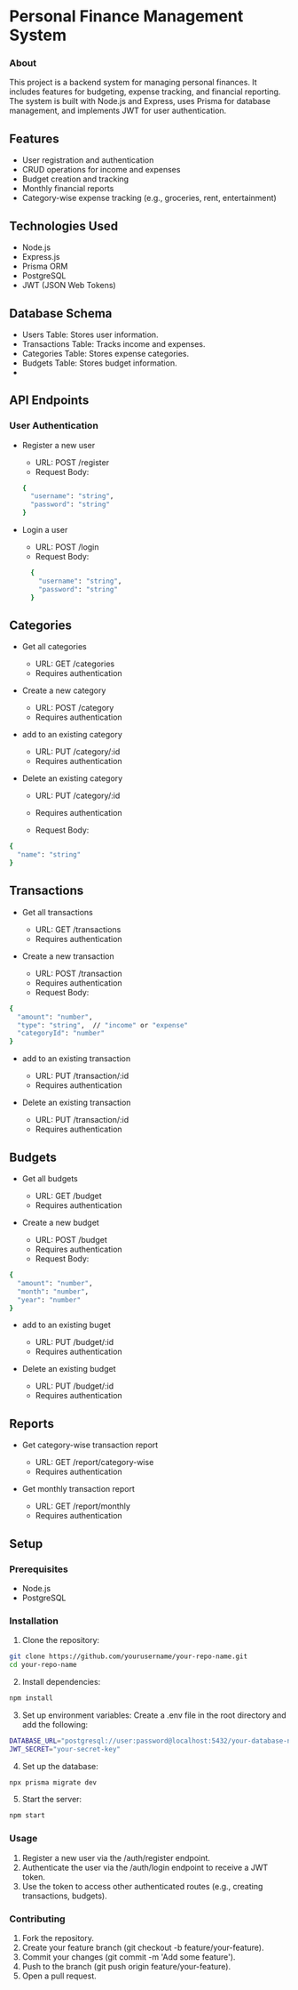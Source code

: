 # Personal Finance Management System

### About
This project is a backend system for managing personal finances. It includes features for budgeting, expense tracking, and financial reporting. The system is built with Node.js and Express, uses Prisma for database management, and implements JWT for user authentication.

## Features
- User registration and authentication
- CRUD operations for income and expenses
- Budget creation and tracking
- Monthly financial reports
- Category-wise expense tracking (e.g., groceries, rent, entertainment)

## Technologies Used
- Node.js
- Express.js
- Prisma ORM
- PostgreSQL
- JWT (JSON Web Tokens)

## Database Schema
- Users Table: Stores user information.
- Transactions Table: Tracks income and expenses.
- Categories Table: Stores expense categories.
- Budgets Table: Stores budget information.
- 
## API Endpoints
### User Authentication
- Register a new user

  - URL: POST /register
  - Request Body:
  ```bash
  {
    "username": "string",
    "password": "string"
  }
  ```

- Login a user

  - URL: POST /login
  - Request Body:
  ```bash
    {
      "username": "string",
      "password": "string"
    }
  ```
## Categories
  - Get all categories

    - URL: GET /categories
    - Requires authentication
  - Create a new category
  
    - URL: POST /category
    - Requires authentication
   
  - add to an existing category
  
    - URL: PUT /category/:id
    - Requires authentication
  
  - Delete an existing category
  
    - URL: PUT /category/:id
    - Requires authentication
     
    - Request Body:
  ```bash
  {
    "name": "string"
  }
  ```
## Transactions
 - Get all transactions

    - URL: GET /transactions
    - Requires authentication
- Create a new transaction

  - URL: POST /transaction
  - Requires authentication
  - Request Body:
```bash
{
  "amount": "number",
  "type": "string",  // "income" or "expense"
  "categoryId": "number"
}
```
- add to an existing transaction

  - URL: PUT /transaction/:id
  - Requires authentication

- Delete an existing transaction

  - URL: PUT /transaction/:id
  - Requires authentication

## Budgets
- Get all budgets

  - URL: GET /budget
  - Requires authentication
- Create a new budget

  - URL: POST /budget
  - Requires authentication
  - Request Body:
```bash
{
  "amount": "number",
  "month": "number",
  "year": "number"
}
```
- add to an existing buget

  - URL: PUT /budget/:id
  - Requires authentication

- Delete an existing budget

  - URL: PUT /budget/:id
  - Requires authentication

## Reports
- Get category-wise transaction report
  - URL: GET /report/category-wise
  - Requires authentication
 
- Get monthly transaction report
    - URL: GET /report/monthly
    - Requires authentication
## Setup
### Prerequisites
- Node.js
- PostgreSQL
### Installation
1. Clone the repository:

```bash
git clone https://github.com/yourusername/your-repo-name.git
cd your-repo-name
```
2. Install dependencies:

```bash
npm install
```
3. Set up environment variables:
Create a .env file in the root directory and add the following:

``` bash
DATABASE_URL="postgresql://user:password@localhost:5432/your-database-name"
JWT_SECRET="your-secret-key"
```
4. Set up the database:

```bash
npx prisma migrate dev
```
5. Start the server:

```bash
npm start
```
### Usage
1. Register a new user via the /auth/register endpoint.
2. Authenticate the user via the /auth/login endpoint to receive a JWT token.
3. Use the token to access other authenticated routes (e.g., creating transactions, budgets).
   
### Contributing
1. Fork the repository.
2. Create your feature branch (git checkout -b feature/your-feature).
3. Commit your changes (git commit -m 'Add some feature').
4. Push to the branch (git push origin feature/your-feature).
5. Open a pull request.
